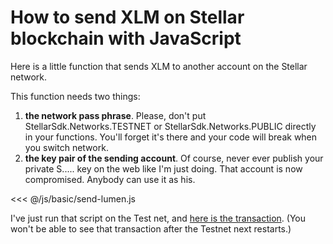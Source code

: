 # How to send XLM on Stellar blockchain with JavaScript

Here is a little function that sends XLM to another account on the Stellar network.

This function needs two things:
  1. **the network pass phrase**. Please, don't put StellarSdk.Networks.TESTNET or StellarSdk.Networks.PUBLIC directly 
  in your functions. You'll forget it's there and your code will break when you switch network.
  1. **the key pair of the sending account**. Of course, never ever publish your private S..... key on the web like I'm just doing. That account is now compromised. Anybody can use it as his.

<<< @/js/basic/send-lumen.js

I've just run that script on the Test net, and [here is the transaction](https://stellar.expert/explorer/testnet/tx/1b32a28a27e7be5c014067e1811ddecb0a8ea8a75031ef925dc29280846acf0b).
(You won't be able to see that transaction after the Testnet next restarts.)

<Footer/>
<Stellar-payments account="GD24ZNCKDYYKWDCHN77W6IZMYRCTBODLSJBQ4WJBIXVPYFJB66IGHOW2"/>
